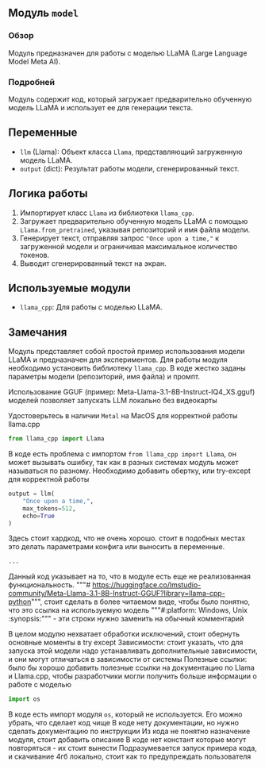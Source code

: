 ## Модуль `model`

### Обзор

Модуль предназначен для работы с моделью LLaMA (Large Language Model Meta AI).

### Подробней

Модуль содержит код, который загружает предварительно обученную модель LLaMA и использует ее для генерации текста.

## Переменные

*   `llm` (Llama): Объект класса `Llama`, представляющий загруженную модель LLaMA.
*   `output` (dict): Результат работы модели, сгенерированный текст.

## Логика работы

1.  Импортирует класс `Llama` из библиотеки `llama_cpp`.
2.  Загружает предварительно обученную модель LLaMA с помощью `Llama.from_pretrained`, указывая репозиторий и имя файла модели.
3.  Генерирует текст, отправляя запрос `"Once upon a time,"` к загруженной модели и ограничивая максимальное количество токенов.
4.  Выводит сгенерированный текст на экран.

## Используемые модули

*   `llama_cpp`: Для работы с моделью LLaMA.

## Замечания

Модуль представляет собой простой пример использования модели LLaMA и предназначен для экспериментов. Для работы модуля необходимо установить библиотеку `llama_cpp`. В коде жестко заданы параметры модели (репозиторий, имя файла) и промпт.

Использование GGUF (пример: Meta-Llama-3.1-8B-Instruct-IQ4_XS.gguf) моделей позволяет запускать LLM локально без видеокарты

Удостоверьтесь в наличии `Metal` на MacOS для корректной работы llama.cpp

```python
from llama_cpp import Llama
```

В коде есть проблема с импортом `from llama_cpp import Llama`, он может вызывать ошибку, так как в разных системах модуль может называться по разному. Необходимо добавить обертку, или try-except для корректной работы

```python
output = llm(
    "Once upon a time,",
    max_tokens=512,
    echo=True
)
```

Здесь стоит хардкод, что не очень хорошо. стоит в подобных местах это делать параметрами конфига или выносить в переменные.

```python
...
```

Данный код указывает на то, что в модуле есть еще не реализованная функциональность.
"""# https://huggingface.co/lmstudio-community/Meta-Llama-3.1-8B-Instruct-GGUF?library=llama-cpp-python""", стоит сделать в более читаемом виде, чтобы было понятно, что это ссылка на используемую модель
"""#:platform: Windows, Unix
:synopsis:""" - эти строки нужно заменить на обычный комментарий

В целом модулю нехватает обработки исключений, стоит обернуть основные моменты в try except
Зависимости: стоит указать, что для запуска этой модели надо устанавливать дополнительные зависимости, и они могут отличаться в зависимости от системы
Полезные ссылки: было бы хорошо добавить полезные ссылки на документацию по Llama и Llama.cpp, чтобы разработчики могли получить больше информации о работе с моделью
```python
import os
```
В коде есть импорт модуля `os`, который не используется. Его можно убрать, что сделает код чище
В коде нету документации, но нужно сделать документацию по инструкции
Из кода не понятно назначение модуля, стоит добавить описание
В коде нет констант которые могут повторяться - их стоит вынести
Подразумевается запуск примера кода, и скачивание 4гб локально, стоит как то предупреждать пользователя